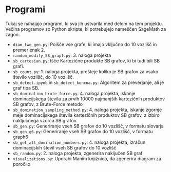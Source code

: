 # Programi
Tukaj se nahajajo programi, ki sva jih ustvarila med delom na tem projektu. Večina programov so Python skripte, ki potrebujejo
nameščen SageMath za zagon.
 - `diam_two_gen.py`: Poišče vse grafe, ki imajo vključno do 10 vozlišč in premer enak 2.
 - `random_modify_SB_grapf.py`: 3. naloga projekta
 - `sb_cartesian.py`: Išče Kartezične produkte SB grafov, ki bi tudi bili SB grafi.
 - `sb_count.py`: 1. naloga projekta, prešteje koliko je SB grafov za vsako število vozlišč, do 10 vozlišč.
 - `sb_detect.ipynb` in `sb_detect_koncna.py`: Algoritem za preverjanje, ali je graf tipa SB.
 - `sb_domination_brute_force.py`: 4. naloga projekta, iskanje dominacijskega števila za prvih 10000 najmanjših kartezičnih produktov SB grafov, z Brute-Force metodo
 - `sb_domination_sampling_method.py`: 4. naloga projekta, iskanje zgornje meje dominacijskega števila kartezičnih produktov SB grafov, z izbiro naključnega vzorca SB grafov.
 - `sb_gen.py`: Generiranje vseh SB grafov do 10 vozlišč, v formatu slovarja
 - `sb_gen_g6.py`: Generiranje vseh SB grafov do 10 vozlišč, v formatu graph6
 - `sb_get_all_domination_numbers.py`: 4. naloga projekta, izračun dominacijskih števil vseh SB grafov do 10 vozlišč
 - `sb_random.py`: 2. naloga projekta, zgenerira naključen SB graf
 - `visualizations.py`: Uporabi Manim knjižnico, da zgenerira diagram za poročilo 
